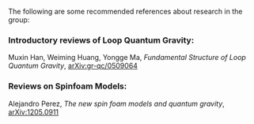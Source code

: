 The following are some recommended references about research in the group:

### Introductory reviews of Loop Quantum Gravity:

Muxin Han, Weiming Huang, Yongge Ma, _Fundamental Structure of Loop Quantum Gravity_, [arXiv:gr-qc/0509064](https://arxiv.org/abs/gr-qc/0509064)


### Reviews on Spinfoam Models:

Alejandro Perez, _The new spin foam models and quantum gravity_, [arXiv:1205.0911](https://arxiv.org/abs/1205.0911)
